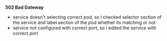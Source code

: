 **502 Bad Gateway**

- service doesn't selecting correct pod, so i checked selector section of the service and label section of the pod whether its matching or not
- service not configured with correct port, so i edited the service with correct port
